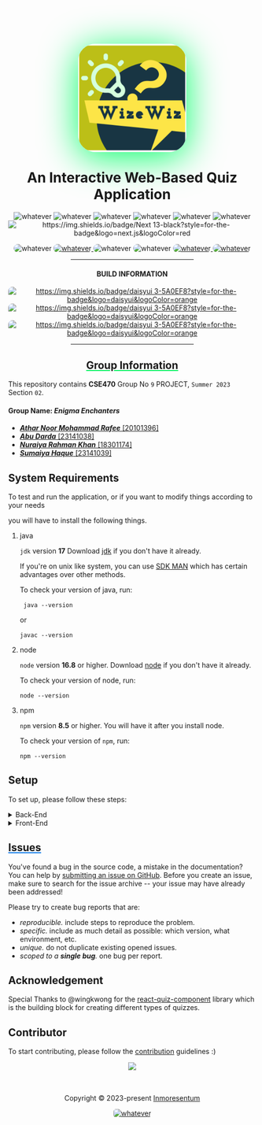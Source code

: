 <h1 align="center">
   <p align="center">
      <img src="FrontEnd/interactive-quiz-app/public/border-radius-patch.png"
     alt="whatever"
     height="220px"
     width="220px"
     style="border-radius: 35px; box-shadow: 0px 10px 75px rgb(5,255,105);">
   </p>
   An Interactive Web-Based Quiz Application
</h1> 

<p align ="center"> 
   <img src="https://badgen.net/npm/node/next" alt="whatever">
   <img src="https://img.shields.io/badge/springboot-3.1.1-green" alt="whatever">
   <img src="https://img.shields.io/badge/MariaDB-10.11.2-blue" alt="whatever">
   <img src="https://img.shields.io/badge/MINIO-8.4.3-orange" alt="whatever">
   <img src="https://img.shields.io/badge/vanilla-css-lightgrey" alt="whatever">
   <img src="https://badgen.net/badge/icon/docker 20.11?icon=docker&label" alt="whatever">
   <img src="https://badgen.net/badge/Icon/NextJS 13.4/red?icon=vercel&label" alt="https://img.shields.io/badge/Next 13-black?style=for-the-badge&logo=next.js&logoColor=red">
</p>

<p align="center">
   <img src="https://img.shields.io/badge/tailwindcss 3-%2338B2AC.svg?style=for-the-badge&logo=tailwind-css&logoColor=white"
      alt="whatever"
      style="border-radius:35px">
   <a href="https://www.jetbrains.com/idea/">
      <img src="https://img.shields.io/badge/IntelliJIDEA 23.1.3-000000.svg?style=for-the-badge&logo=intellij-idea&logoColor=pink" 
         alt="whatever"
         style="border-radius:8px">
   </a>
   <img src="https://img.shields.io/badge/spring 6-%236DB33F.svg?style=for-the-badge&logo=spring&logoColor=white" alt="whatever" style="border-radius:35px">
   <img src="https://img.shields.io/badge/Framer Motion 10.12 -black?style=for-the-badge&logo=framer&logoColor=blue" alt="whatever" style="border-radius:35px">
   <a href="https://maildev.github.io/maildev/">
      <img src="https://img.shields.io/badge/MailDev 2.0-8B89CC?style=for-the-badge&logo=protonmail&logoColor=blue" alt="whatever" style="border-radius:35px">
   </a>
   <a href="https://daisyui.com/">
      <img src="https://img.shields.io/badge/daisyui 3-5A0EF8?style=for-the-badge&logo=daisyui&logoColor=orange" alt="whatever" style="border-radius:35px">
   </a>
</p>

[//]: # (![GitHub Release Date - Published_At]&#40;https://img.shields.io/github/Inmoresentum/InteractiveQuizApplication&#41;)

[//]: # (![GitHub contributors &#40;via allcontributors.org&#41;]&#40;https://img.shields.io/github/all-contributors/Inmoresentum/InteractiveQuizApplication/main&#41;)
<div align="center">
<hr width="250px"/>   
   <div align="center">
      <h4>BUILD INFORMATION</h4>
   </div>

   <a href="https://github.com/Inmoresentum/InteractiveQuizApplication/actions/workflows/back-end-build-checker.yml">
      <img src="https://github.com/Inmoresentum/InteractiveQuizApplication/actions/workflows/back-end-build-checker.yml/badge.svg" 
         alt="https://img.shields.io/badge/daisyui 3-5A0EF8?style=for-the-badge&logo=daisyui&logoColor=orange"
         style="border-radius:8px"/>
   </a>
   <a href="https://github.com/Inmoresentum/InteractiveQuizApplication/actions/workflows/front-end-build-checker.yml">
      <img src="https://github.com/Inmoresentum/InteractiveQuizApplication/actions/workflows/front-end-build-checker.yml/badge.svg" 
         alt="https://img.shields.io/badge/daisyui 3-5A0EF8?style=for-the-badge&logo=daisyui&logoColor=orange"
         style="border-radius:8px"/>
   </a>
   <div align="center">
   <a href="https://github.com/Inmoresentum/InteractiveQuizApplication/actions/workflows/create-sprint-release.yml">
      <img src="https://github.com/Inmoresentum/InteractiveQuizApplication/actions/workflows/create-sprint-release.yml/badge.svg" 
         alt="https://img.shields.io/badge/daisyui 3-5A0EF8?style=for-the-badge&logo=daisyui&logoColor=orange"
         style="border-radius:8px"/>
   </a>

   </div>
<hr width="250px"/>   
</div>

<h2 align="center" style="text-decoration: underline; text-decoration-color: #00f260; ">
   Group Information
</h2>

This repository contains **CSE470** Group No `9` PROJECT, `Summer 2023` Section `02`.

#### Group Name: _Enigma Enchanters_

* [**_Athar Noor Mohammad Rafee_** \[20101396\]](https://github.com/Inmoresentum)
* [**_Abu Darda_** \[23141038\]](https://abuudarda.github.io/)
* [**_Nuraiya Rahman Khan_** \[18301174\]](https://github.com/Nuraiya)
* [**_Sumaiya Haque_** \[23141039\]](https://github.com/Sumaiyahaque05)

## System Requirements

To test and run the application, or if you want to modify
things according to your needs

you will have to install the following things.

1. java

   `jdk` version **17**
   Download [jdk](https://www.oracle.com/java/technologies/downloads/)
   if you don't have it already.

   If you're on unix like system, you can use [SDK MAN](https://sdkman.io/)
   which has certain advantages over other methods.

   To check your version of java, run:

   ```shell
    java --version
   ```
   or
   ```shell
   javac --version
   ```

2. node

   `node` version **16.8** or higher. Download [node](https://nodejs.org/en/download/) if you don't have it already.

   To check your version of node, run:

   ```shell
   node --version
   ```

3. npm

   `npm` version **8.5** or higher. You will have it after you install node.

   To check your version of `npm`, run:

   ```shell
   npm --version
   ```

## Setup

To set up, please follow these steps:

<details>
<summary>Back-End</summary>

1. Clone the repo if you haven't already

   make sure that you have [git](https://git-scm.com/downloads) installed.
   To check run `git --version` in your
   terminal.

   ```shell
   git clone https://github.com/Inmoresentum/InteractiveQuizApplication.git
   ```

2. Change directory to the project directory

    ```shell
    cd  InteractiveQuizApplication
    ```
   or open this directory with your favourite `code editor` or `IDE`
   which will download all the dependencies for [maven](https://maven.apache.org/guides/).
   We used [IntelliJ IDEA](https://www.jetbrains.com/idea/) but other code
   `editors` or `IDES` will also do the job.

3. Wait for Maven to download all the dependencies.

4. Now You have to Set up MariaDB and to do that you can either [download MariaDB](https://mariadb.org/) for your
   operating system or use [docker to spin up a MariaDB container](https://hub.docker.com/_/mariadb).
   By default, the backend server is expecting MariaDB to run on `port: 3306`, so you will have
   make sure that your instance of mariadb is also running on that port.
   However, if you want to overrider the default configuration, then you can do in two ways.
    1. Taking advantage of the environment that is used in the
       [application.properties](/src/main/resources/application.properties) file
    2. Or Changing the provided default `spring.datasource.url`

   Furthermore, you have to create a database called `quiz_application_database` else you can
   override the configuration mentioned in the previous steps.

5. For email sending and testing purpose while developing the application, we used
   [MailDev](https://maildev.github.io/maildev/) which you can easily set up through docker
   using their [latest image](https://hub.docker.com/r/maildev/maildev).
   If you are planning on overriding or changing the default configuration
   and then please consult with
   [application.properties](src/main/resources/application.properties) file.

6. For storing images, videos and other objects, you will need to have [minio](https://min.io/)
   which is a S3 compatible object storage solution.
   You can easily spin up a [minio container](https://min.io/docs/minio/container/index.html) using docker, 
   or you can manually download docker for your respective platform from [here](https://min.io/download#/linux).
   Furthermore, you have to make sure that you create the necessary user account(s) with permissions.
   Important thing to note that spring boot is expecting a bucket called **quiz_storage** already be there
   when the server starts.
   So make sure to create it if it does not already exist.
   * Note: It's also possible to use [AWS S3](https://aws.amazon.com/s3/) as well with `minioClinet` but for that 
      you will have to do some extra configuration by yourself
7. And then finally Click the `play` icon which will start the spring boot application
   Alternatively, from the terminal use the included `maven` wrapper to build and
   run using
    ```shell
    ./mvnw clean install
    ``` 
8. By default, the backed server should start at **http://localhost:8080**

9. To check the OpenAPI documentation for created APIs,
   please visit **https://localhost:8080/swagger-ui.html** 😀

</details>


<details>
<summary>Front-End</summary>

1. Clone the repo if you haven't already

   make sure that you have [git](https://git-scm.com/downloads) installed.
   To check run `git --version` in your
   terminal.

   ```shell
   git clone https://github.com/Inmoresentum/InteractiveQuizApplication.git
   ```

2. Change directory to the project directory

    ```shell
    cd  /FrontEnd/interactive-quiz-app   
    ```
   Now you have to download all the frontend dependencies using `npm`.
   To do so run the following command
   ```shell
   npm install
   ```
   This will download all `npm` dependencies.

3. Now run the local development server by using
   ```shell
   npm run dev
   ```
   By default, the Front-End server should start at **http://localhost:3000**

</details>

<h2 style="text-decoration: underline; text-decoration-color: #0575e6"> Issues </h2>

You've found a bug in the source code, a mistake in the documentation?
You can help
by [submitting an issue on GitHub](https://github.com/Inmoresentum/InteractiveQuizApplication/issues).
Before you create an issue, make sure to search for the issue archive -- your issue may have already been addressed!

Please try to create bug reports that are:

- _reproducible._ include steps to reproduce the problem.
- _specific._ include as much detail as possible: which version, what environment, etc.
- _unique._ do not duplicate existing opened issues.
- _scoped to a **single bug**._ one bug per report.

## Acknowledgement

Special Thanks to @wingkwong for the [react-quiz-component](https://github.com/wingkwong/react-quiz-component) library
which is the building block for creating different types of quizzes.

## Contributor
To start contributing, please follow the [contribution](CONTRIBUTE.md) guidelines :)

<p align="center">

<a href="https://github.com/Inmoresentum/InteractiveQuizApplication/graphs/contributors">
  <img src="https://contrib.rocks/image?repo=Inmoresentum/InteractiveQuizApplication" />
</a>

</p>
&#160;

<p align="center">Copyright &copy; 2023-present 
   <a href="https://github.com/Inmoresentum" target="_blank">Inmoresentum</a>
</p>
<p align="center">
   <a href="LICENSE.md">
      <img src="https://img.shields.io/static/v1.svg?style=for-the-badge&label=License&message=MIT&colorA=FFA500&colorB=FF69B4"
         alt="whatever" style="border-radius: 5px"/>
   </a>
</p>
